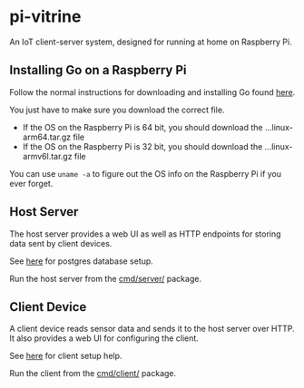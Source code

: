 # pi-vitrine
An IoT client-server system, designed for running at home on Raspberry Pi.

## Installing Go on a Raspberry Pi

Follow the normal instructions for downloading and installing Go found [here](https://go.dev/doc/install). 

You just have to make sure you download the correct file.

- If the OS on the Raspberry Pi is 64 bit, you should download the ...linux-arm64.tar.gz file
- If the OS on the Raspberry Pi is 32 bit, you should download the ...linux-armv6l.tar.gz file

You can use `uname -a` to figure out the OS info on the Raspberry Pi if you ever forget.

## Host Server

The host server provides a web UI as well as HTTP endpoints for storing data sent by client devices.

See [here](db/README.md) for postgres database setup.

Run the host server from the [cmd/server/](cmd/server/) package.


## Client Device

A client device reads sensor data and sends it to the host server over HTTP. It also provides a web UI for configuring the client.

See [here](cmd/client/README.md) for client setup help.

Run the client from the [cmd/client/](cmd/client/) package.
